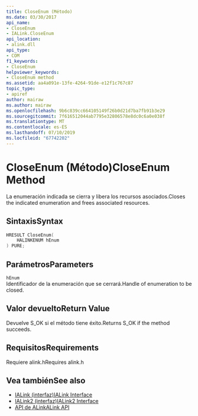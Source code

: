 ```yaml
---
title: CloseEnum (Método)
ms.date: 03/30/2017
api_name:
- CloseEnum
- IALink.CloseEnum
api_location:
- alink.dll
api_type:
- COM
f1_keywords:
- CloseEnum
helpviewer_keywords:
- CloseEnum method
ms.assetid: aa4a091e-13fe-4264-91de-e12f1c767c87
topic_type:
- apiref
author: mairaw
ms.author: mairaw
ms.openlocfilehash: 9b6c839cc664105149f26b0d21d7ba7fb91b3e29
ms.sourcegitcommit: 7f616512044ab7795e32806578e8dc0c6a0e038f
ms.translationtype: MT
ms.contentlocale: es-ES
ms.lasthandoff: 07/10/2019
ms.locfileid: "67742202"
---
```

# <a name="closeenum-method"></a><span data-ttu-id="d4e38-102">CloseEnum (Método)</span><span class="sxs-lookup"><span data-stu-id="d4e38-102">CloseEnum Method</span></span>
<span data-ttu-id="d4e38-103">La enumeración indicada se cierra y libera los recursos asociados.</span><span class="sxs-lookup"><span data-stu-id="d4e38-103">Closes the indicated enumeration and frees associated resources.</span></span>  
  
## <a name="syntax"></a><span data-ttu-id="d4e38-104">Sintaxis</span><span class="sxs-lookup"><span data-stu-id="d4e38-104">Syntax</span></span>  
  
```cpp  
HRESULT CloseEnum(  
    HALINKENUM hEnum  
) PURE;  
```  
  
## <a name="parameters"></a><span data-ttu-id="d4e38-105">Parámetros</span><span class="sxs-lookup"><span data-stu-id="d4e38-105">Parameters</span></span>  
 `hEnum`  
 <span data-ttu-id="d4e38-106">Identificador de la enumeración que se cerrará.</span><span class="sxs-lookup"><span data-stu-id="d4e38-106">Handle of enumeration to be closed.</span></span>  
  
## <a name="return-value"></a><span data-ttu-id="d4e38-107">Valor devuelto</span><span class="sxs-lookup"><span data-stu-id="d4e38-107">Return Value</span></span>  
 <span data-ttu-id="d4e38-108">Devuelve S_OK si el método tiene éxito.</span><span class="sxs-lookup"><span data-stu-id="d4e38-108">Returns S_OK if the method succeeds.</span></span>  
  
## <a name="requirements"></a><span data-ttu-id="d4e38-109">Requisitos</span><span class="sxs-lookup"><span data-stu-id="d4e38-109">Requirements</span></span>  
 <span data-ttu-id="d4e38-110">Requiere alink.h</span><span class="sxs-lookup"><span data-stu-id="d4e38-110">Requires alink.h</span></span>  
  
## <a name="see-also"></a><span data-ttu-id="d4e38-111">Vea también</span><span class="sxs-lookup"><span data-stu-id="d4e38-111">See also</span></span>

- [<span data-ttu-id="d4e38-112">IALink (interfaz)</span><span class="sxs-lookup"><span data-stu-id="d4e38-112">IALink Interface</span></span>](../../../../docs/framework/unmanaged-api/alink/ialink-interface.md)
- [<span data-ttu-id="d4e38-113">IALink2 (interfaz)</span><span class="sxs-lookup"><span data-stu-id="d4e38-113">IALink2 Interface</span></span>](../../../../docs/framework/unmanaged-api/alink/ialink2-interface.md)
- [<span data-ttu-id="d4e38-114">API de ALink</span><span class="sxs-lookup"><span data-stu-id="d4e38-114">ALink API</span></span>](../../../../docs/framework/unmanaged-api/alink/index.md)
